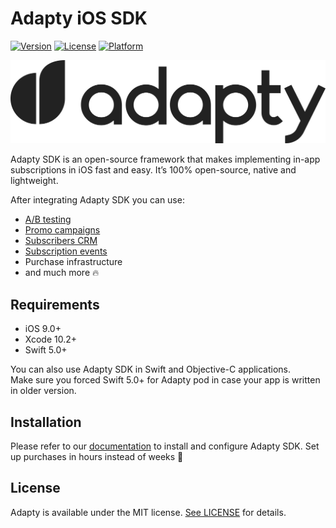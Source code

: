 # Adapty iOS SDK

[![Version](https://img.shields.io/cocoapods/v/Adapty.svg?style=flat)](https://cocoapods.org/pods/Adapty)
[![License](https://img.shields.io/cocoapods/l/Adapty.svg?style=flat)](https://cocoapods.org/pods/Adapty)
[![Platform](https://img.shields.io/cocoapods/p/Adapty.svg?style=flat)](https://cocoapods.org/pods/Adapty)

![Adapty: CRM for mobile apps with subscriptions](/adapty.png)

Adapty SDK is an open-source framework that makes implementing in-app subscriptions in iOS fast and easy. It’s 100% open-source, native and lightweight.

After integrating Adapty SDK you can use:

- [A/B testing](https://docs.adapty.io/purchase-infrastructure/ab-tests)
- [Promo campaigns](https://docs.adapty.io/profiles-and-promo-campaigns/promo-campaigns)
- [Subscribers CRM](https://docs.adapty.io/profiles-and-promo-campaigns/profiles)
- [Subscription events](https://docs.adapty.io/analytics/integrations)
- Purchase infrastructure
- and much more :fire:

## Requirements

- iOS 9.0+
- Xcode 10.2+
- Swift 5.0+

You can also use Adapty SDK in Swift and Objective-C applications.  
Make sure you forced Swift 5.0+ for Adapty pod in case your app is written in older version.

## Installation
Please refer to our [documentation](https://docs.adapty.io/sdk/integrating-adapty-sdk/ios-sdk-intro/ios-sdk-installation) to install and configure Adapty SDK. Set up purchases in hours instead of weeks :rocket:

## License

Adapty is available under the MIT license. [See LICENSE](https://github.com/adaptyteam/AdaptySDK-iOS/blob/master/LICENSE) for details.
